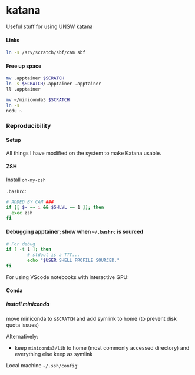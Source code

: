 # katana
Useful stuff for using UNSW katana


#### Links 

```zsh
ln -s /srv/scratch/sbf/cam sbf
```

#### Free up space 


```zsh
mv .apptainer $SCRATCH
ln -s $SCRATCH/.apptainer .apptainer
ll .apptainer

mv ~/miniconda3 $SCRATCH
ln -s
ncdu ~
```
### Reproducibility 


#### Setup

All things I have modified on the system to make Katana usable.


#### ZSH 

Install `oh-my-zsh` 

`.bashrc`:
```bash
# ADDED BY CAM ###
if [[ $- =~ i && $SHLVL == 1 ]]; then
  exec zsh
fi
```

#### Debugging apptainer; show when `~/.bashrc` is sourced

```bash
# For debug 
if [ -t 1 ]; then
        # stdout is a TTY...
        echo "$USER SHELL PROFILE SOURCED."
fi
```


For using VScode notebooks with interactive GPU: 


#### Conda 

##### install miniconda 


move miniconda to `$SCRATCH` and add symlink to home (to prevent disk quota issues)  


Alternatively:

- keep `miniconda3/lib` to home (most commonly accessed directory) and everything else keep as symlink






Local machine `~/.ssh/config`:



